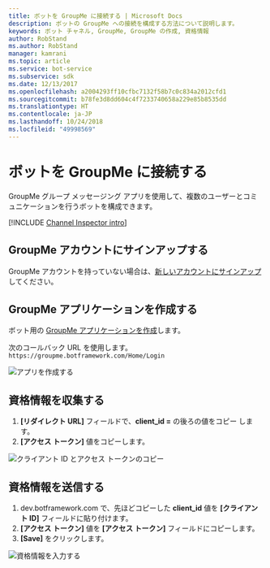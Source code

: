 ```yaml
---
title: ボットを GroupMe に接続する | Microsoft Docs
description: ボットの GroupMe への接続を構成する方法について説明します。
keywords: ボット チャネル, GroupMe, GroupMe の作成, 資格情報
author: RobStand
ms.author: RobStand
manager: kamrani
ms.topic: article
ms.service: bot-service
ms.subservice: sdk
ms.date: 12/13/2017
ms.openlocfilehash: a2004293ff10cfbc7132f58b7c0c834a2012cfd1
ms.sourcegitcommit: b78fe3d8dd604c4f7233740658a229e85b8535dd
ms.translationtype: HT
ms.contentlocale: ja-JP
ms.lasthandoff: 10/24/2018
ms.locfileid: "49998569"
---
```

# <a name="connect-a-bot-to-groupme"></a>ボットを GroupMe に接続する

GroupMe グループ メッセージング アプリを使用して、複数のユーザーとコミュニケーションを行うボットを構成できます。

[!INCLUDE [Channel Inspector intro](~/includes/snippet-channel-inspector.md)]

## <a name="sign-up-for-a-groupme-account"></a>GroupMe アカウントにサインアップする

GroupMe アカウントを持っていない場合は、[新しいアカウントにサインアップ](https://web.groupme.com/signup)してください。

## <a name="create-a-groupme-application"></a>GroupMe アプリケーションを作成する

ボット用の [GroupMe アプリケーションを作成](https://dev.groupme.com/applications/new)します。

次のコールバック URL を使用します。`https://groupme.botframework.com/Home/Login`

![アプリを作成する](~/media/channels/GM-StepApp.png)

## <a name="gather-credentials"></a>資格情報を収集する

1. **[リダイレクト URL]** フィールドで、**client_id =** の後ろの値をコピー します。
2. **[アクセス トークン]** 値をコピーします。

![クライアント ID とアクセス トークンのコピー](~/media/channels/GM-StepClientId.png)


## <a name="submit-credentials"></a>資格情報を送信する

1. dev.botframework.com で、先ほどコピーした **client_id** 値を **[クライアント ID]** フィールドに貼り付けます。
2. **[アクセス トークン]** 値を **[アクセス トークン]** フィールドにコピーします。
2. **[Save]** をクリックします。

![資格情報を入力する](~/media/channels/GM-StepClientIDToken.png)
